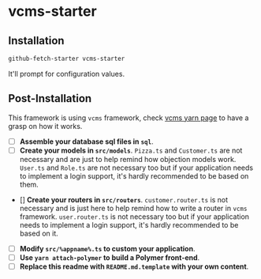 # vcms-starter

## Installation

```bash
github-fetch-starter vcms-starter
```

It'll prompt for configuration values.


## Post-Installation

This framework is using `vcms` framework, check [vcms yarn page](https://yarnpkg.com/en/package/vcms) to have a grasp on how it works.

- [ ] **Assemble your database sql files in `sql`**.
- [ ] **Create your models in `src/models`**. `Pizza.ts` and `Customer.ts` are not necessary and are just to help remind how objection models work. `User.ts` and `Role.ts` are not necessary too but if your application needs to implement a login support, it's hardly recommended to be based on them.
- [] **Create your routers in `src/routers`**. `customer.router.ts` is not necessary and is just here to help remind how to write a router in `vcms` framework. `user.router.ts` is not necessary too but if your application needs to implement a login support, it's hardly recommended to be based on it.
- [ ] **Modify `src/%appname%.ts` to custom your application**.
- [ ] **Use `yarn attach-polymer` to build a Polymer front-end**.
- [ ] **Replace this readme with `README.md.template` with your own content**.
